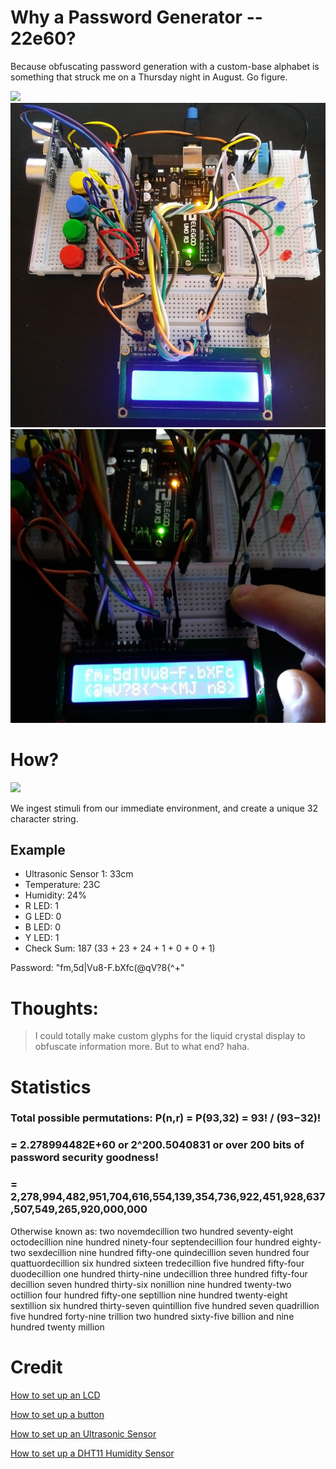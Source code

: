 # Why a Password Generator -- 22e60?

Because obfuscating password generation with a custom-base alphabet is something that struck me on a Thursday night in August. Go figure.

<img src="22e60.gif"/>
<img src="pwGenBright.jpg"/>
<img src="pwgen2.jpg"/>

# How?

<img src="whiteboard.jpg"/>

We ingest stimuli from our immediate environment, and create a unique 32 character string.

## Example
<ul>
  <li>
    Ultrasonic Sensor 1: 33cm
  </li>
  <li>
    Temperature: 23C
  </li>
  <li>
    Humidity: 24%
  </li>
  <li>
    R LED: 1
  </li>
  <li>
    G LED: 0
  </li>
  <li>
    B LED: 0
  </li>
  <li>
    Y LED: 1
  </li>
  <li>
    Check Sum: 187 (33 + 23 + 24 + 1 + 0 + 0 + 1)
  </li>
</ul>

Password: "fm,5d|Vu8-F.bXfc(@qV?8{^+<MJ n8>"

# Thoughts:

> I could totally make custom glyphs for the liquid crystal display to obfuscate information more. But to what end? haha.

# Statistics

### Total possible permutations: P(n,r) = P(93,32) = 93! / (93−32)!

### = 2.278994482E+60 or 2^200.5040831 or over 200 bits of password security goodness!

### = 2,278,994,482,951,704,616,554,139,354,736,922,451,928,637,507,549,265,920,000,000

Otherwise known as: two novemdecillion two hundred seventy-eight octodecillion nine hundred ninety-four septendecillion four hundred eighty-two sexdecillion nine hundred fifty-one quindecillion seven hundred four quattuordecillion six hundred sixteen tredecillion five hundred fifty-four duodecillion one hundred thirty-nine undecillion three hundred fifty-four decillion seven hundred thirty-six nonillion nine hundred twenty-two octillion four hundred fifty-one septillion nine hundred twenty-eight sextillion six hundred thirty-seven quintillion five hundred seven quadrillion five hundred forty-nine trillion two hundred sixty-five billion and nine hundred twenty million

# Credit
[How to set up an LCD](https://www.youtube.com/watch?v=Mr9FQKcrGpA)

[How to set up a button](https://www.youtube.com/watch?v=VPGRqML_v0w)

[How to set up an Ultrasonic Sensor](https://www.youtube.com/watch?v=ZejQOX69K5M)

[How to set up a DHT11 Humidity Sensor](https://www.youtube.com/watch?v=OogldLc9uYc)
